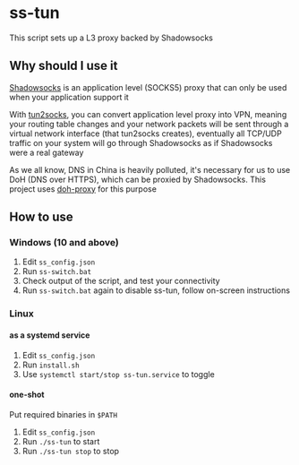 # ss-tun

This script sets up a L3 proxy backed by Shadowsocks

## Why should I use it

[Shadowsocks](https://github.com/shadowsocks/shadowsocks-rust) is an application level (SOCKS5) proxy that can only be used when your application support it

With [tun2socks](https://github.com/xjasonlyu/tun2socks/), you can convert application level proxy into VPN, meaning your routing table changes and your network packets will be sent through a virtual network interface (that tun2socks creates), eventually all TCP/UDP traffic on your system will go through Shadowsocks as if Shadowsocks were a real gateway

As we all know, DNS in China is heavily polluted, it's necessary for us to use DoH (DNS over HTTPS), which can be proxied by Shadowsocks. This project uses [doh-proxy](https://github.com/tinkernels/doh-proxy) for this purpose

## How to use

### Windows (10 and above)

1. Edit `ss_config.json`
2. Run `ss-switch.bat`
3. Check output of the script, and test your connectivity
4. Run `ss-switch.bat` again to disable ss-tun, follow on-screen instructions

### Linux

#### as a systemd service

1. Edit `ss_config.json`
2. Run `install.sh`
3. Use `systemctl start/stop ss-tun.service` to toggle

#### one-shot

Put required binaries in `$PATH`

1. Edit `ss_config.json`
2. Run `./ss-tun` to start
2. Run `./ss-tun stop` to stop
